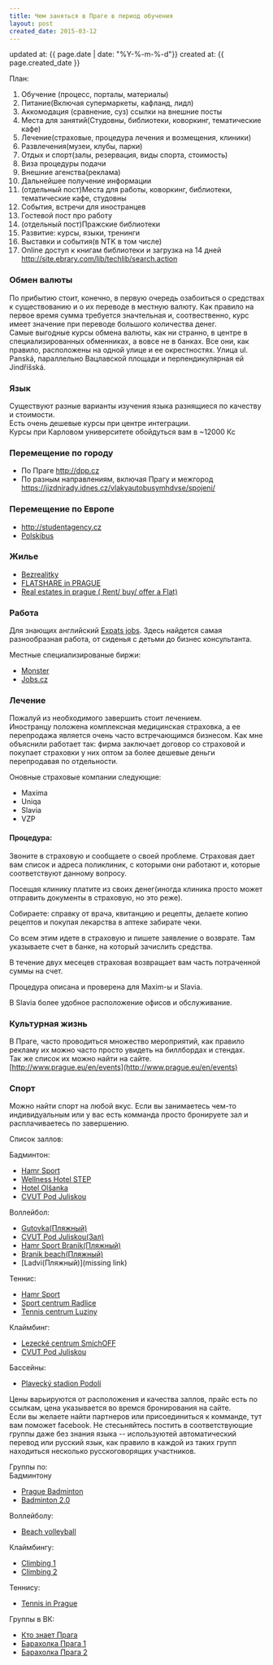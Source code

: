 ```yaml
---
title: Чем заняться в Праге в период обучения
layout: post
created_date: 2015-03-12
---
```

updated at: {{ page.date | date: "%Y-%-m-%-d"}}
created at: {{ page.created_date }}

План:

1.  Обучение (процесс, порталы, материалы)
2.  Питание(Включая супермаркеты, кафланд, лидл)
3.  Аккомодация (сравнение, суз) ссылки на внешние посты
4.  Места для занятий(Студовны, библиотеки, коворкинг, тематические кафе)
5.  Лечение(страховые, процедура лечения и возмещения, клиники)
6.  Развлечения(музеи, клубы, парки)
7.  Отдых и спорт(залы, резервация, виды спорта, стоимость)
8.  Виза процедуры подачи
9.  Внешние агенства(реклама)
10.  Дальнейшее получение информации
11.  (отдельный пост)Места для работы, коворкинг, библиотеки, тематические кафе, студовны
12.  События, встречи для иностранцев
13.  Гостевой пост про работу
14.  (отдельный пост)Пражские библиотеки
15.  Развитие: курсы, языки, тренинги
16.  Выставки и события(в NTK в том числе)
17.  Online доступ к книгам библиотеки и загрузка на 14 дней http://site.ebrary.com/lib/techlib/search.action  

### Обмен валюты

По прибытию стоит, конечно, в первую очередь озабоиться о средствах к существованию и о их переводе в местную валюту. Как правило на первое время сумма требуется значтельная и, соотвественно, курс имеет значение при переводе большого количества денег.  
Самые выгодные курсы обмена валюты, как ни странно, в центре в специализированных обменниках, а вовсе не в банках. Все они, как правило, расположены на одной улице и ее окрестностях. Улица ul. Panská, параллельно Вацлавской площади и перпендикулярная ей Jindřišská.

### Язык

Существуют разные варианты изучения языка разнящиеся по качеству и стоимости.  
Есть очень дешевые курсы при центре интеграции.  
Курсы при Карловом университете обойдуться вам в ~12000 Кс

### Перемещение по городу

- По Праге <http://dpp.cz>
- По разным направлениям, включая Прагу и межгород <https://jizdnirady.idnes.cz/vlakyautobusymhdvse/spojeni/>

### Перемещение по Европе

- <http://studentagency.cz>
- [Polskibus](https://www.flixbus.pl/polskibus)

### Жилье

-   [Bezrealitky]
-   [FLATSHARE in PRAGUE]
-   [Real estates in prague ( Rent/ buy/ offer a Flat)](https://www.facebook.com/groups/546350292130277/)

### Работа

Для знающих английский [Expats jobs]. Здесь найдется самая разнообразная работа, от сиденья с детьми до бизнес консультанта.

Местные специализированые биржи:

-   [Monster]
-   [Jobs.cz]

### Лечение

Пожалуй из необходимого завершить стоит лечением.  
Иностранцу положена комплексная медицинская страховка, а ее перепродажа является очень часто встречающимся бизнесом. Как мне объяснили работает так: фирма заключает договор со страховой и покупает страховки у них оптом за более дешевые деньги перепродавая по отдельности.

Оновные страховые компании следующие:

-   Maxima
-   Uniqa
-   Slavia
-   VZP

#### Процедура:

Звоните в страховую и сообщаете о своей проблеме. Страховая дает вам список и адреса поликлиник, с которыми они работают и, которые соответствуют данному вопросу.

Посещая клинику платите из своих денег(иногда клиника просто может отправить документы в страховую, но это реже).

Собираете: справку от врача, квитанцию и рецепты, делаете копию рецептов и покупая лекарства в аптеке забирате чеки.

Со всем этим идете в страховую и пишете заявление о возврате. Там указываете счет в банке, на который зачислить средства.

В течение двух месецев страховая возвращает вам часть потраченной суммы на счет.

Процедура описана и проверена для Maxim-ы и Slavia.

В Slavia более удобное расположение офисов и обслуживание.

### Культурная жизнь

В Праге, часто проводиться множество мероприятий, как правило рекламу их можно часто просто увидеть на биллбордах и стендах.  
Так же список их можно найти на сайте. [http://www.prague.eu/en/events](http://www.prague.eu/en/events)

### Спорт

Можно найти спорт на любой вкус. Если вы занимаетесь чем-то индивидуальным или у вас есть комманда просто бронируете зал и расплачиваетесь по завершению.

Список заллов:

Бадминтон:

-   [Hamr Sport](http://hodiny.hamrsport.cz/)
-   [Wellness Hotel STEP](http://www.sportstep.cz/celeokno)
-   [Hotel Olšanka](http://www.hotelolsanka.cz/sport/rezervace/)
-   [CVUT Pod Juliskou](http://cvut.rezervujse.cz/)

Воллейбол:

-   [Gutovka(Пляжный)](http://www.gutovka.cz/)
-   [CVUT Pod Juliskou(Зал)](http://cvut.rezervujse.cz/)
-   [Hamr Sport Branik(Пляжный)](http://hodiny.hamrsport.cz/)
-   [Branik beach(Пляжный)](http://www.beachbranik.cz/kontakt)
-   [Ladvi(Пляжный)](missing link)

Теннис:

-   [Hamr Sport](http://www.hamrsport.cz/en/)
-   [Sport centrum Radlice](http://www.sportcentrumradlice.cz/tenisovy_oddil)
-   [Tennis centrum Luziny](http://www.tenis-luziny.cz/)

Клаймбинг:

-   [Lezecké centrum SmíchOFF](http://www.smichoff.cz/)
-   [CVUT Pod Juliskou](http://cvut.rezervujse.cz/)

Бассейны:

- [Plavecký stadion Podolí](https://pspodoli.cz)

Цены варьируются от расположения и качества заллов, прайс есть по ссылкам, цена указывается во времся бронирования на сайте.  
Если вы желаете найти партнеров или присоединиться к комманде, тут вам поможет facebook. Не стесьняйтесь постить в соответствующие группы даже без знания языка -- используютей автоматический перевод или русский язык, как правило в каждой из таких групп находиться несколько русскоговорящих участников.

Группы по:  
Бадминтону

-   [Prague Badminton](https://www.facebook.com/groups/545307258824157/?ref=br_tf)
-   [Badminton 2.0](https://www.facebook.com/groups/1411957455730240/)

Воллейболу:

-   [Beach volleyball](https://www.facebook.com/groups/356325504436633/)

Клаймбингу:

-   [Climbing 1](https://www.facebook.com/groups/185065305037729/)
- [Climbing 2](https://www.facebook.com/groups/lazyclimbing/)

Теннису:

-   [Tennis in Prague](https://www.facebook.com/groups/326833630799426/)

Группы в ВК:

- [Кто знает Прага](https://vk.com/kdovi)
- [Барахолка Прага 1](https://vk.com/public18035849)
- [Барахолка Прага 2](https://vk.com/prague_baraholka)


[Jobs.cz]: http://www.jobs.cz/en/
[Bezrealitky]: http://bezrealitky.czz
[FLATSHARE in PRAGUE]: https://www.facebook.com/groups/524182954269921/?fref=nf
[Monster]: http://www.monster.cz
[Prague  Buy/Sell/Trade]: https://www.facebook.com/groups/303819423017426/
[Real estates fb]: https://www.facebook.com/groups/546350292130277/
[Expats jobs]: http://www.expats.cz/jobs
